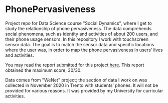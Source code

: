 # PhonePervasiveness
Project repo for Data Science course "Social Dynamics", where I get to study the relationship of phone pervasiveness. 
The data comprehends social phenomena, such as identity and activities of about 200 users, and their phone usage sensors. In this repository I work with touchscreen sensor data. The goal is to match the sensor data and specific locations where the user was, in order to map the phone pervasiveness in users' lives and activities. 

You may read the report submitted for this project [here](https://github.com/FluveFV/PhonePervasiveness/blob/main/SDL%20Report%20-%20Davide%20Vandelli.pdf). This report obtained the maximum score, 30/30. 

Data comes from "WeNet" project; the section of data I work on was collected in November 2020 in Trento with students' phones. It will not be provided for various reasons. It was provided by my University for curricular activities. 


